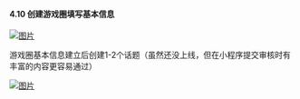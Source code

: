 #### 4.10 创建游戏圈填写基本信息

[![图片](http://qrs.gameseed.cn/shareyou/doc/pro/6feb8257-d0e5-4d27-a43d-ca0de967ecf9.013.png "图片")](http://qrs.gameseed.cn/shareyou/doc/pro/6feb8257-d0e5-4d27-a43d-ca0de967ecf9.013.png)

游戏圈基本信息建立后创建1-2个话题（虽然还没上线，但在小程序提交审核时有丰富的内容更容易通过）

[![图片](http://qrs.gameseed.cn/shareyou/doc/pro/6feb8257-d0e5-4d27-a43d-ca0de967ecf9.014.png "图片")](http://qrs.gameseed.cn/shareyou/doc/pro/6feb8257-d0e5-4d27-a43d-ca0de967ecf9.014.png)